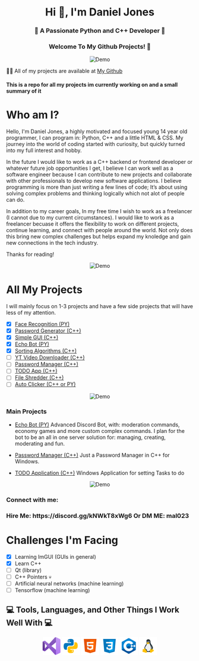 <h1 align="center">Hi 👋, I'm Daniel Jones</h1>
<h3 align="center">🚀 A Passionate Python and C++ Developer 🚀</h3>
<h3 align="center">Welcome To My Github Projects! 👋</h3>

<div align="center">
  <img src="https://user-images.githubusercontent.com/73097560/115834477-dbab4500-a447-11eb-908a-139a6edaec5c.gif" alt="Demo" />
</div>

👨‍💻 All of my projects are available at [My Github](https://github.com/DanielJones02)

#### This is a repo for all my projects im currently working on and a small summary of it

# Who am I?

Hello, I'm Daniel Jones, a highly motivated and focused young 14 year old programmer, I can program in: Python, C++ and a little HTML & CSS. My journey into the world of coding started with curiosity, but quickly turned into my full interest and hobby.

In the future I would like to work as a C++ backend or frontend developer or whatever future job opportunities I get, I believe I can work well as a software engineer because I can contribute to new projects and collaborate with other professionals to develop new software applications. I believe programming is more than just writing a few lines of code; It’s about using solving complex problems and thinking logically which not alot of people can do.

In addition to my career goals, In my free time I wish to work as a freelancer (I cannot due to my current circumstances). I would like to work as a freelancer becuase it offers the flexibility to work on different projects, continue learning, and connect with people around the world. Not only does this bring new complex challenges but helps expand my knoledge and gain new connections in the tech industry.

Thanks for reading!

<div align="center">
  <img src="https://user-images.githubusercontent.com/73097560/115834477-dbab4500-a447-11eb-908a-139a6edaec5c.gif" alt="Demo" />
</div>

# All My Projects

I will mainly focus on 1-3 projects and have a few side projects that will have less of my attention.

 - [x] [Face Recognition (PY)](https://github.com/DanielJones02/Face-RecognitionPY)
 - [x] [Password Generator (C++)](https://github.com/DanielJones02/Password-Generator)
 - [x] [Simple GUI (C++)](https://github.com/DanielJones02/Simple-GUI)
 - [x] [Echo Bot (PY)](https://github.com/DanielJones02/Echo)
 - [x] [Sorting Algorithms (C++)](https://github.com/DanielJones02/number-crucnher)
 - [ ] [YT Video Downloader (C++)](https://github.com/DanielJones02/Youtube-Video-Downloader)
 - [ ] [Password Manager (C++)](https://github.com/DanielJones02/Password-Manager)
 - [ ] [TODO App (C++)](https://github.com/DanielJones02/TODO-Application)
 - [ ] [File Shredder (C++)](https://github.com/DanielJones02/file-shredder)
 - [ ] [Auto Clicker (C++ or PY)]()

<div align="center">
  <img src="https://user-images.githubusercontent.com/73097560/115834477-dbab4500-a447-11eb-908a-139a6edaec5c.gif" alt="Demo" />
</div>

### Main Projects

 - [Echo Bot (PY)](https://github.com/DanielJones02/Echo)
Advanced Discord Bot, with: moderation commands, economy games and more custom complex commands. I plan for the bot to be an all in one server solution for: managing, creating, moderating and fun.

 - [Password Manager (C++)](https://github.com/DanielJones02/Password-Manager)
Just a Password Manager in C++ for Windows.

 - [TODO Application (C++)](https://github.com/DanielJones02/TODO-Application)
Windows Application for setting Tasks to do

<div align="center">
  <img src="https://user-images.githubusercontent.com/73097560/115834477-dbab4500-a447-11eb-908a-139a6edaec5c.gif" alt="Demo" />
</div>

<h3 align="left">Connect with me:</h3>
<p align="left">
</p>
<h3 align="left">Hire Me: https://discord.gg/kNWkT8xWg6 Or DM ME: mal023</h3>
</p>

# Challenges I'm Facing

 - [x] Learning ImGUI (GUIs in general)
 - [x] Learn C++
 - [ ] Qt (library)
 - [ ] C++ Pointers 💀
 - [ ] Artificial neural networks (machine learning)
 - [ ] Tensorflow (machine learning)

## 💻 Tools, Languages, and Other Things I Work Well With 💻

<div align="center">
  <img src="images/Visual_Studio_Icon_2019.svg.png" width="48" height="48" alt="Visual Studio" />
  <img src="images/python.png" alt="Python" />
  <img src="images/html.png" alt="HTML" />
  <img src="images/css.png" alt="CSS" />
  <img src="images/C++.png" alt="C++" />
  <img src="images/linux.png" alt="Linux" />
</div>
